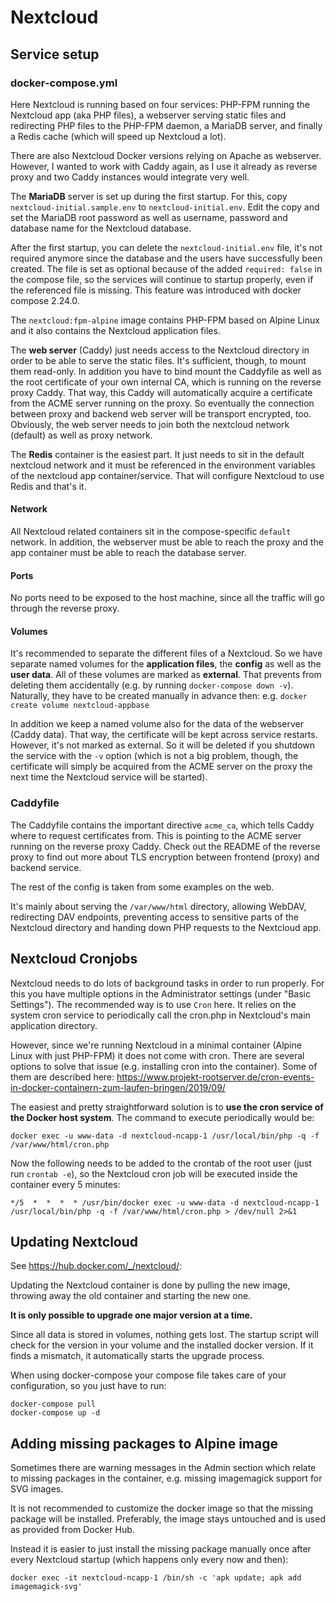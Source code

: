
# Nextcloud

## Service setup

### docker-compose.yml

Here Nextcloud is running based on four services: PHP-FPM running the Nextcloud app (aka PHP files), a webserver serving static files and redirecting PHP files to the PHP-FPM daemon, a MariaDB server, and finally a Redis cache (which will speed up Nextcloud a lot).

There are also Nextcloud Docker versions relying on Apache as webserver. However, I wanted to work with Caddy again, as I use it already as reverse proxy and two Caddy instances would integrate very well.

The **MariaDB** server is set up during the first startup. For this, copy `nextcloud-initial.sample.env` to `nextcloud-initial.env`. Edit the copy and set the MariaDB root password as well as username, password and database name for the Nextcloud database. 

After the first startup, you can delete the `nextcloud-initial.env` file, it's not required anymore since the database and the users have successfully been created.
The file is set as optional because of the added `required: false` in the compose file, so the services will continue to startup properly, even if the referenced file is missing.
This feature was introduced with docker compose 2.24.0.

The `nextcloud:fpm-alpine` image contains PHP-FPM based on Alpine Linux and it also contains the Nextcloud application files.

The **web server** (Caddy) just needs access to the Nextcloud directory in order to be able to serve the static files. It's sufficient, though, to mount them read-only.
In addition you have to bind mount the Caddyfile as well as the root certificate of your own internal CA, which is running on the reverse proxy Caddy. That way, this Caddy will automatically acquire a certificate from the ACME server running on the proxy. So eventually the connection between proxy and backend web server will be transport encrypted, too. Obviously, the web server needs to join both the nextcloud network (default) as well as proxy network.

The **Redis** container is the easiest part. It just needs to sit in the default nextcloud network and it must be referenced in the environment variables of the nextcloud app container/service. That will configure Nextcloud to use Redis and that's it.

#### Network

All Nextcloud related containers sit in the compose-specific `default` network. In addition, the webserver must be able to reach the proxy and the app container must be able to reach the database server.

#### Ports

No ports need to be exposed to the host machine, since all the traffic will go through the reverse proxy.

#### Volumes

It's recommended to separate the different files of a Nextcloud. So we have separate named volumes for the **application files**, the **config** as well as the **user data**. All of these volumes are marked as **external**. That prevents from deleting them accidentally (e.g. by running `docker-compose down -v`). Naturally, they have to be created manually in advance then: e.g. `docker create volume nextcloud-appbase`

In addition we keep a named volume also for the data of the webserver (Caddy data). That way, the certificate will be kept across service restarts. However, it's not marked as external. So it will be deleted if you shutdown the service with the `-v` option (which is not a big problem, though, the certificate will simply be acquired from the ACME server on the proxy the next time the Nextcloud service will be started).

### Caddyfile

The Caddyfile contains the important directive `acme_ca`, which tells Caddy where to request certificates from. This is pointing to the ACME server running on the reverse proxy Caddy. Check out the README of the reverse proxy to find out more about TLS encryption between frontend (proxy) and backend service.

The rest of the config is taken from some examples on the web.

It's mainly about serving the `/var/www/html` directory, allowing WebDAV, redirecting DAV endpoints, preventing access to sensitive parts of the Nextcloud directory and handing down PHP requests to the Nextcloud app.

## Nextcloud Cronjobs

Nextcloud needs to do lots of background tasks in order to run properly.
For this you have multiple options in the Administrator settings (under "Basic Settings"). The recommended way is to use `Cron` here. It relies on the system cron service to periodically call the cron.php in Nextcloud's main application directory.

However, since we're running Nextcloud in a minimal container (Alpine Linux with just PHP-FPM) it does not come with cron. There are several options to solve that issue (e.g. installing cron into the container). Some of them are described here: https://www.projekt-rootserver.de/cron-events-in-docker-containern-zum-laufen-bringen/2019/09/

The easiest and pretty straightforward solution is to **use the cron service of the Docker host system**. The command to execute periodically would be:
```
docker exec -u www-data -d nextcloud-ncapp-1 /usr/local/bin/php -q -f /var/www/html/cron.php
```

Now the following needs to be added to the crontab of the root user (just run `crontab -e`), so the Nextcloud cron job will be executed inside the container every 5 minutes:

```
*/5  *  *  *  * /usr/bin/docker exec -u www-data -d nextcloud-ncapp-1 /usr/local/bin/php -q -f /var/www/html/cron.php > /dev/null 2>&1
```

## Updating Nextcloud

See https://hub.docker.com/_/nextcloud/:

Updating the Nextcloud container is done by pulling the new image, throwing away the old container and starting the new one.

**It is only possible to upgrade one major version at a time.**

Since all data is stored in volumes, nothing gets lost. The startup script will check for the version in your volume and the installed docker version. If it finds a mismatch, it automatically starts the upgrade process.

When using docker-compose your compose file takes care of your configuration, so you just have to run:

```
docker-compose pull
docker-compose up -d
```


## Adding missing packages to Alpine image

Sometimes there are warning messages in the Admin section which relate to missing packages in the container, e.g. missing imagemagick support for SVG images.

It is not recommended to customize the docker image so that the missing package will be installed. Preferably, the image stays untouched and is used as provided from Docker Hub.

Instead it is easier to just install the missing package manually once after every Nextcloud startup (which happens only every now and then):

```
docker exec -it nextcloud-ncapp-1 /bin/sh -c 'apk update; apk add imagemagick-svg'
```
